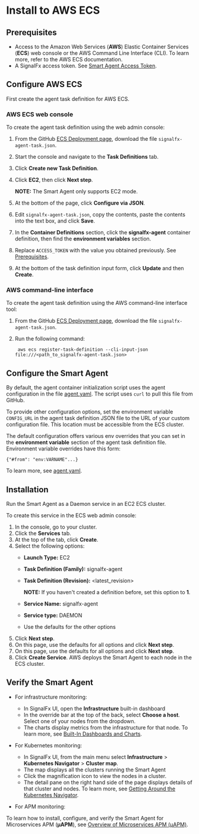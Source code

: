 # Install to AWS ECS

## Prerequisites

* Access to the Amazon Web Services (**AWS**) Elastic Container Services
(**ECS**) web console or the AWS Command Line Interface (CLI). To learn more,
refer to the AWS ECS documentation.
* A SignalFx access token. See [Smart Agent Access Token](https://docs.signalfx.com/en/latest/integrations/agent/access-token.html).

## Configure AWS ECS

First create the agent task definition for AWS ECS.

### AWS ECS web console

To create the agent task definition using the web admin console:

1. From the GitHub [ECS Deployment page](https://github.com/signalfx/signalfx-agent/tree/master/deployments/ecs#ecs-deployment),
   download the file `signalfx-agent-task.json`.
2. Start the console and navigate to the **Task Definitions** tab.
3. Click **Create new Task Definition**.
4. Click **EC2**, then click **Next step**.

   **NOTE:** The Smart Agent only supports EC2 mode.
5. At the bottom of the page, click **Configure via JSON**.
6. Edit `signalfx-agent-task.json`, copy the contents, paste the contents into the text box, and click **Save**.
7. In the **Container Definitions** section, click the **signalfx-agent** container definition, then find the **environment variables** section.
8. Replace `ACCESS_TOKEN` with the value you obtained previously. See [Prerequisites](#prerequisites).
9. At the bottom of the task definition input form, click **Update** and then **Create**.

### AWS command-line interface

To create the agent task definition using the AWS command-line interface tool:

1. From the GitHub [ECS Deployment page](https://github.com/signalfx/signalfx-agent/tree/master/deployments/ecs#ecs-deployment),
download the file `signalfx-agent-task.json`.
2. Run the following command:

        aws ecs register-task-definition --cli-input-json file:///<path_to_signalfx-agent-task.json>

## Configure the Smart Agent

By default, the agent container initialization script uses the agent configuration in
the file [agent.yaml](https://github.com/signalfx/signalfx-agent/blob/master/deployments/ecs/agent.yaml). The script
uses `curl` to pull this file from GitHub.

To provide other configuration options, set the environment variable `CONFIG_URL` in the agent task definition JSON file
to the URL of your custom configuration file. This location must be accessible from the ECS cluster.

The default configuration offers various env overrides that
you can set in the **environment variable** section of the agent task
definition file. Environment variable overrides have this form:

    {"#from": "env:VARNAME"...}  

To learn more, see [agent.yaml](https://github.com/signalfx/signalfx-agent/blob/master/deployments/ecs/agent.yaml).

## Installation

Run the Smart Agent as a Daemon service in an EC2 ECS cluster.

To create this service in the ECS web admin console:

1. In the console, go to your cluster.
2. Click the **Services** tab.
3. At the top of the tab, click **Create**.
4. Select the following options:
   - **Launch Type:** EC2
   - **Task Definition (Family):** signalfx-agent
   - **Task Definition (Revision):** <latest_revision>

     **NOTE:** If you haven't created a definition before, set this option to **1**.
   - **Service Name:** signalfx-agent
   - **Service type:** DAEMON
   - Use the defaults for the other options
5. Click **Next step**.
6. On this page, use the defaults for all options and click **Next step**.
7. On this page, use the defaults for all options and click **Next step**.
8. Click **Create Service**. AWS deploys the Smart Agent to each node in the ECS cluster.

## Verify the Smart Agent

* For infrastructure monitoring:
  - In SignalFx UI, open the **Infrastructure** built-in dashboard
  - In the override bar at the top of the back, select **Choose a host**. Select one of your nodes from the dropdown.
  - The charts display metrics from the infrastructure for that node.
 To learn more, see [Built-In Dashboards and Charts](https://docs.signalfx.com/en/latest/getting-started/built-in-content/built-in-dashboards.html).

* For Kubernetes monitoring:
  - In SignalFx UI, from the main menu select **Infrastructure** > **Kubernetes Navigator** > **Cluster map**.
  - The map displays all the clusters running the Smart Agent
  - Click the magnification icon to view the nodes in a cluster.
  - The detail pane on the right hand side of the page displays details of that cluster and nodes.
  To learn more, see [Getting Around the Kubernetes Navigator](https://docs.signalfx.com/en/latest/integrations/kubernetes/get-around-k8s-navigator.html).

* For APM monitoring:

To learn how to install, configure, and verify the Smart Agent for Microservices APM (**µAPM**), see
[Overview of Microservices APM (µAPM)](https://docs.signalfx.com/en/latest/apm2/apm2-overview/apm2-overview.html).


